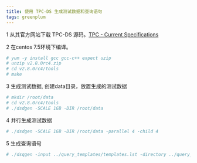 ```yaml
---
title: 使用 TPC-DS 生成测试数据和查询语句
tags: greenplum
---
```


1 从其官方网站下载 TPC-DS 源码。[TPC - Current Specifications](http://www.tpc.org/tpc_documents_current_versions/current_specifications.asp)

2 在centos 7.5环境下编译。

```bash
# yum -y install gcc gcc-c++ expect uzip
# unzip v2.8.0rc4.zip
# cd v2.8.0rc4/tools
# make
```

3 生成测试数据, 创建data目录，放置生成的测试数据

```bash
# mkdir /root/data
# cd v2.8.0rc4/tools
# ./dsdgen -SCALE 1GB -DIR /root/data
```

4 并行生成测试数据

```bash
# ./dsdgen -SCALE 1GB -DIR /root/data -parallel 4 -child 4
```

5 生成查询语句

```bash
# ./dsqgen -input ../query_templates/templates.lst -directory ../query_templates -dialect oracle -scale 1GB -OUTPUT_DIR /root/data/query_oracle
```